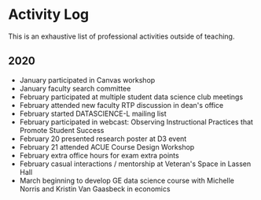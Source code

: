 # Activity Log

This is an exhaustive list of professional activities outside of teaching.

## 2020

- January participated in Canvas workshop
- January faculty search committee
- February participated at multiple student data science club meetings
- February attended new faculty RTP discussion in dean's office
- February started DATASCIENCE-L mailing list
- February participated in webcast: Observing Instructional Practices that Promote Student Success
- February 20 presented research poster at D3 event
- February 21 attended ACUE Course Design Workshop
- February extra office hours for exam extra points
- February casual interactions / mentorship at Veteran's Space in Lassen Hall
- March beginning to develop GE data science course with Michelle Norris and Kristin Van Gaasbeck in economics
